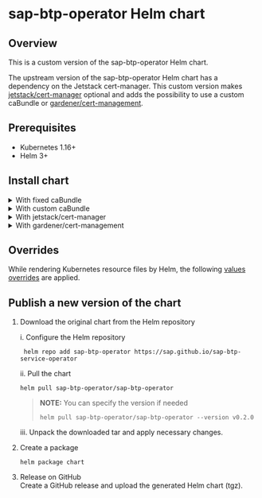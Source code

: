 # sap-btp-operator Helm chart

## Overview

This is a custom version of the sap-btp-operator Helm chart.

The upstream version of the sap-btp-operator Helm chart has a dependency on the Jetstack cert-manager. This custom version makes [jetstack/cert-manager](https://github.com/jetstack/cert-manager) optional and adds the possibility to use a custom caBundle or [gardener/cert-management](https://github.com/gardener/cert-management).

## Prerequisites

* Kubernetes 1.16+
* Helm 3+

## Install chart

<details>
<summary>With fixed caBundle</summary>

helm install sap-btp-operator . \
    --atomic \
    --create-namespace \
    --namespace=sap-btp-operator \
    --set manager.secret.clientid="<fill in>" \
    --set manager.secret.clientsecret="<fill in>" \
    --set manager.secret.url="<fill in>" \
    --set manager.secret.tokenurl="<fill in>" \
    --set cluster.id="<fill in>"

</details>

<details>
<summary>With custom caBundle</summary>

helm install sap-btp-operator . \
    --atomic \
    --create-namespace \
    --namespace=sap-btp-operator \
    --set manager.secret.clientid="<fill in>" \
    --set manager.secret.clientsecret="<fill in>" \
    --set manager.secret.url="<fill in>" \
    --set manager.secret.tokenurl="<fill in>" \
    --set manager.certificates.selfSigned.caBundle="${CABUNDLE}" \
    --set manager.certificates.selfSigned.crt="${SERVERCRT}" \
    --set manager.certificates.selfSigned.key="${SERVERKEY}" \
    --set cluster.id="<fill in>"

</details>

<details>
<summary>With jetstack/cert-manager</summary>

helm install sap-btp-operator . \
    --atomic \
    --create-namespace \
    --namespace=sap-btp-operator \
    --set manager.secret.clientid="<fill in>" \
    --set manager.secret.clientsecret="<fill in>" \
    --set manager.secret.url="<fill in>" \
    --set manager.secret.tokenurl="<fill in>" \
    --set manager.certificates.certManager=true \
    --set cluster.id="<fill in>"
  
  </details>

<details>
<summary>With gardener/cert-management</summary>

helm template sap-btp-operator . \
    --atomic \
    --create-namespace \
    --namespace=sap-btp-operator \
    --set manager.secret.clientid="<fill in>" \
    --set manager.secret.clientsecret="<fill in>" \
    --set manager.secret.url="<fill in>" \
    --set manager.secret.tokenurl="<fill in>" \
    --set manager.certificates.certManagement.caBundle="${CABUNDLE}" \
    --set manager.certificates.certManagement.crt=${CACRT} \
    --set manager.certificates.certManagement.key=${CAKEY} \
    --set cluster.id="<fill in>"

</details>


## Overrides
While rendering Kubernetes resource files by Helm, the following [values overrides](https://github.com/kyma-project/btp-manager/blob/main/module-chart/overrides.yaml) are applied.

## Publish a new version of the chart
1.  Download the original chart from the Helm repository  
   
     i. Configure the Helm repository
    ```
     helm repo add sap-btp-operator https://sap.github.io/sap-btp-service-operator
    ```  
    ii. Pull the chart

    ```
    helm pull sap-btp-operator/sap-btp-operator
    ```
    > **NOTE:** You can specify the version if needed
    >```
    >helm pull sap-btp-operator/sap-btp-operator --version v0.2.0
    >```

    iii. Unpack the downloaded tar and apply necessary changes.

1. Create a package
   ```
   helm package chart 
   ```
1. Release on GitHub  
Create a GitHub release and upload the generated Helm chart (tgz).
